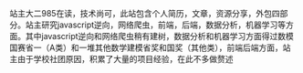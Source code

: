 站主大二985在读，技术尚可，此站包含个人简历，文章，资源分享，外包四部分。站主研究javascript逆向，网络爬虫，前端，后端，数据分析，机器学习等方面。其中javascript逆向和网络爬虫稍有建树，数据分析和机器学习方面得过数模国赛省一（A类）和一堆其他数学建模省奖和国奖（其他类），前端后端方面，站主由于学校社团原因，积累了大量的项目经验，在此不多做赘述